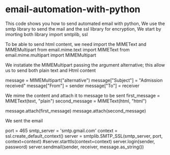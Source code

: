 # email-automation-with-python
This code shows you how to send automated email with
python, 
We use the smtp library to send the mail and the ssl library
for encryption, 
We start by imorting both library
import smtplib, ssl

To be able to send html content, we need import the 
MIMEText and MIMEMultipart
from email.mime.text import MIMEText
from email.mime.multipart import MIMEMultipart

We instatiate the MIMEMultipart passing the argument 
alternative; this allow us to send both plain text and 
Html content

message = MIMEMultipart("alternative")
message["Subject"] = "Admission received"
message["From"] = sender
message["To"] = receiver

We mime the content and attach it to message to be sent
first_message = MIMEText(text, "plain")
second_message = MIMEText(html, "html")

message.attach(first_message)
message.attach(second_message)

We sent the email

port = 465
smtp_server = 'smtp.gmail.com'
context = ssl.create_default_context()
server = smtplib.SMTP_SSL(smtp_server, port, context=context)
#server.starttls(context=context)
server.login(sender, password)
server.sendmail(sender, receiver, message.as_string())
